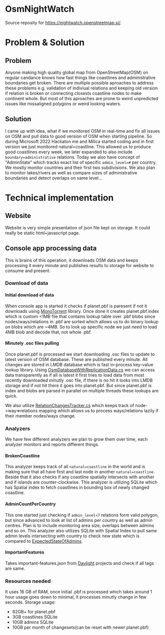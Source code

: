 # OsmNightWatch

Source reposity for https://nightwatch.openstreetmap.si/.

# Problem & Solution

## Problem

Anyone making high quality global map from OpenStreetMap(OSM) on regular candance knows how fast things like coastlines and administrative boundaries get broken. There are multiple possible aproaches to address these problems e.g. validation of indiviual relations and keeping old version if relation is broken or connecting closests coastline nodes to make continent whole. But most of this aproaches are prone to weird unpredicted issues like missaligned polygons or weird looking waters.

## Solution
I came up with idea, what if we monitored OSM in real-time and fix all issues on OSM and pull data to good version of OSM when starting pipeline. So during Microsoft 2022 Hackaton me and Milica started coding and in first version we just monitored natural=coastline. This allowed us to produce good coastlines every week, we later expanded to also include `boundary=administrative` relations. Today we also have concept of "AdminState" which tracks exact list of specific `admin_level=#` per country. We mostly monitor countries and their first two subdivisions. We also plan to monitor lakes/rivers as well as compare sizes of administrative boundaries and detect overlaps on same level...

# Technical implementation

## Website

Website is very simple presentation of json file kept on storage. It could really be static html+javascript page.

## Console app processing data

This is brains of this operation, it downloads OSM data and keeps processing it every minute and publishes results to storage for website to consume and present.

### Download of data

#### Initial download of data

When console app is started it checks if planet.pbf is paresent if not it downloads using [MonoTorrent](https://github.com/alanmcgovern/monotorrent) library. Once done it creates planet.pbf.index which is custom <1MB file that contains lookup table over .pbf blobs since nodes/ways/relations in .pbf are sorted which allows us to do binary lookup on blobs which are ~4MB. So to look up specific node we just need to load 4MB blob and decode that, not whole .pbf.

#### Minutely .osc files pulling

Once planet.pbf is processed we start downloading .osc files to update to latest version of OSM database. These are published every minute. All changes are stored in LMDB database which is fast in-process key-value lookup library. Using [OsmDatabaseWithReplicationData.cs](https://github.com/DavidKarlas/OsmNightWatch/blob/main/OsmNightWatch/OsmDatabaseWithReplicationData.cs) we can access data transparently as if all is latest it first tries to load data from most recently downloaded minutly .osc file, if there is no hit it looks into LMDB storage and if not hit there it goes into planet.pbf. But since planet.pbf is index and blobs are parsed in parallel on multiple threads these lookups are quick.

We also utilize [RelationChangesTracker.cs](https://github.com/DavidKarlas/OsmNightWatch/blob/main/OsmNightWatch/Analyzers/AdminCountPerCountry/RelationChangesTracker.cs) which keeps track of node->way=>relations mapping which allows us to process ways/relations lazily if their member nodes/ways change.

### Analyzers
We have few different analyzers we plan to grow them over time, each analyzer monitors and reports different things.

#### BrokenCoastline
This analyzer keeps track of all `natural=coastline` in the world and is making sure that all have first and last node in another `natural=coastline`. Beside that it also checks if any coastline spatially intersects with another and if islands are counter-clockwise. This analyzer is utilizing SQLite which has Spatial index to fetch coastlines in bounding box of newly changed coastline.

#### AdminCountPerCountry
This one started just checking if `admin_level<7` relations form valid polygon, but since advanced to look at list of admins per country as well as admin centres. Plan is to include monitoring area size, overlaps between admins and so on. This analyzer also utilizes SQLite with Spatial Index to pull same admin levels intersecting with country to check new state which is compared to [ExpectedStateOfAdmins](https://github.com/DavidKarlas/OsmNightWatch/tree/main/ExpectedStateOfAdmins).

#### ImportantFeatures
Takes important-features.json from [Daylight](https://daylightmap.org/) projects and check if all tags are same.

### Resources needed

It uses 16 GB of RAM, once initial .pbf is processed which takes around 1 hour usage goes down to minimal, it processes minutly change in few seconds.
Storage usage:
 * 82GB+ for planet.pbf
 * 3GB coastlines SQLite
 * 10GB admins SQLite
 * 10GB per month of changesets(can be reset with newer planet.pbf)